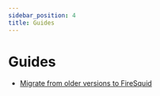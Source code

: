 ```yaml
---
sidebar_position: 4
title: Guides
---
```


# Guides

- [Migrate from older versions to FireSquid](/docs/guides/migrate-to-fire-squid.md)